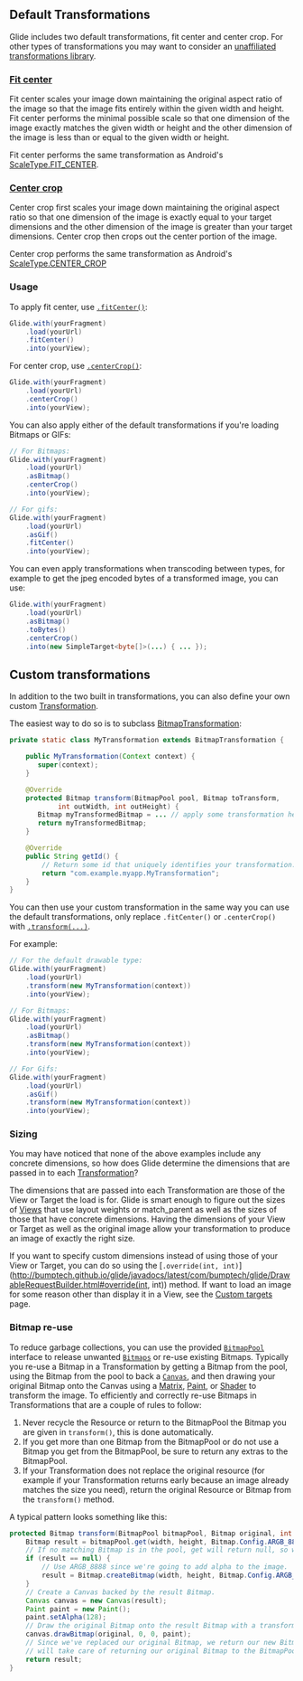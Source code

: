 ## Default Transformations
Glide includes two default transformations, fit center and center crop. For other types of transformations you may want to consider an [unaffiliated transformations library][1].

### [Fit center](http://bumptech.github.io/glide/javadocs/latest/com/bumptech/glide/load/resource/bitmap/FitCenter.html) 
Fit center scales your image down maintaining the original aspect ratio of the image so that the image fits entirely within the given width and height. Fit center performs the minimal possible scale so that one dimension of the image exactly matches the given width or height and the other dimension of the image is less than or equal to the given width or height. 

Fit center performs the same transformation as Android's [ScaleType.FIT_CENTER](http://developer.android.com/reference/android/widget/ImageView.ScaleType.html).

### [Center crop](http://bumptech.github.io/glide/javadocs/latest/com/bumptech/glide/load/resource/bitmap/CenterCrop.html)
Center crop first scales your image down maintaining the original aspect ratio so that one dimension of the image is exactly equal to your target dimensions and the other dimension of the image is greater than your target dimensions. Center crop then crops out the center portion of the image. 

Center crop performs the same transformation as Android's [ScaleType.CENTER_CROP](http://developer.android.com/reference/android/widget/ImageView.ScaleType.html)

### Usage

To apply fit center, use [``.fitCenter()``](http://bumptech.github.io/glide/javadocs/latest/com/bumptech/glide/DrawableRequestBuilder.html#fitCenter()):
```java
Glide.with(yourFragment)
    .load(yourUrl)
    .fitCenter()
    .into(yourView);
```

For center crop, use [``.centerCrop()``](http://bumptech.github.io/glide/javadocs/latest/com/bumptech/glide/DrawableRequestBuilder.html#centerCrop()):
```java
Glide.with(yourFragment)
    .load(yourUrl)
    .centerCrop()
    .into(yourView);
```

You can also apply either of the default transformations if you're loading Bitmaps or GIFs:
```java
// For Bitmaps:
Glide.with(yourFragment)
    .load(yourUrl)
    .asBitmap()
    .centerCrop()
    .into(yourView);

// For gifs:
Glide.with(yourFragment)
    .load(yourUrl)
    .asGif()
    .fitCenter()
    .into(yourView);
```

You can even apply transformations when transcoding between types, for example to get the jpeg encoded bytes of a transformed image, you can use:

```java
Glide.with(yourFragment)
    .load(yourUrl)
    .asBitmap()
    .toBytes()
    .centerCrop()
    .into(new SimpleTarget<byte[]>(...) { ... });
```

## Custom transformations

In addition to the two built in transformations, you can also define your own custom [Transformation](http://bumptech.github.io/glide/javadocs/latest/com/bumptech/glide/load/Transformation.html). 

The easiest way to do so is to subclass [BitmapTransformation](http://bumptech.github.io/glide/javadocs/latest/com/bumptech/glide/load/resource/bitmap/BitmapTransformation.html):

```java
private static class MyTransformation extends BitmapTransformation {

    public MyTransformation(Context context) {
       super(context);
    }

    @Override
    protected Bitmap transform(BitmapPool pool, Bitmap toTransform, 
            int outWidth, int outHeight) {
       Bitmap myTransformedBitmap = ... // apply some transformation here.
       return myTransformedBitmap;
    }

    @Override
    public String getId() {
        // Return some id that uniquely identifies your transformation.
        return "com.example.myapp.MyTransformation";
    }
}
```

You can then use your custom transformation in the same way you can use the default transformations, only replace ``.fitCenter()`` or ``.centerCrop()`` with [``.transform(...)``](http://bumptech.github.io/glide/javadocs/latest/com/bumptech/glide/DrawableRequestBuilder.html#transform(com.bumptech.glide.load.resource.bitmap.BitmapTransformation...)).

For example:

```java
// For the default drawable type:
Glide.with(yourFragment)
    .load(yourUrl)
    .transform(new MyTransformation(context))
    .into(yourView);

// For Bitmaps:
Glide.with(yourFragment)
    .load(yourUrl)
    .asBitmap()
    .transform(new MyTransformation(context))
    .into(yourView);

// For Gifs:
Glide.with(yourFragment)
    .load(yourUrl)
    .asGif()
    .transform(new MyTransformation(context))
    .into(yourView);
```

### Sizing
You may have noticed that none of the above examples include any concrete dimensions, so how does Glide determine the dimensions that are passed in to each [Transformation](http://bumptech.github.io/glide/javadocs/latest/com/bumptech/glide/load/Transformation.html)? 

The dimensions that are passed into each Transformation are those of the View or Target the load is for. Glide is smart enough to figure out the sizes of [Views](http://developer.android.com/reference/android/view/View.html) that use layout weights or match_parent as well as the sizes of those that have concrete dimensions. Having the dimensions of your View or Target as well as the original image allow your transformation to produce an image of exactly the right size.

If you want to specify custom dimensions instead of using those of your View or Target, you can do so using the [``.override(int, int)``](http://bumptech.github.io/glide/javadocs/latest/com/bumptech/glide/DrawableRequestBuilder.html#override(int, int)) method. If want to load an image for some reason other than display it in a View, see the [Custom targets](https://github.com/bumptech/glide/wiki/Custom-targets) page.

### Bitmap re-use
To reduce garbage collections, you can use the provided [``BitmapPool``](http://bumptech.github.io/glide/javadocs/latest/com/bumptech/glide/load/engine/bitmap_recycle/BitmapPool.html) interface to release unwanted [``Bitmaps``](http://developer.android.com/reference/android/graphics/Bitmap.html) or re-use existing Bitmaps. Typically you re-use a Bitmap in a Transformation by getting a Bitmap from the pool, using the Bitmap from the pool to back a [``Canvas``](http://developer.android.com/reference/android/graphics/Canvas.html), and then drawing your original Bitmap onto the Canvas using a [Matrix](http://developer.android.com/reference/android/graphics/Matrix.html), [Paint](http://developer.android.com/reference/android/graphics/Paint.html), or [Shader](http://www.curious-creature.org/2012/12/11/android-recipe-1-image-with-rounded-corners/) to transform the image. To efficiently and correctly re-use Bitmaps in Transformations that are a couple of rules to follow:

1. Never recycle the Resource or return to the BitmapPool the Bitmap you are given in ``transform()``, this is done automatically. 
2. If you get more than one Bitmap from the BitmapPool or do not use a Bitmap you get from the BitmapPool, be sure to return any extras to the BitmapPool.
3. If your Transformation does not replace the original resource (for example if your Transformation returns early because an image already matches the size you need), return the original Resource or Bitmap from the ``transform()`` method.
 
A typical pattern looks something like this:

```java
protected Bitmap transform(BitmapPool bitmapPool, Bitmap original, int width, int height) {
    Bitmap result = bitmapPool.get(width, height, Bitmap.Config.ARGB_8888);
    // If no matching Bitmap is in the pool, get will return null, so we should allocate.
    if (result == null) {
        // Use ARGB_8888 since we're going to add alpha to the image.
        result = Bitmap.createBitmap(width, height, Bitmap.Config.ARGB_8888);
    }
    // Create a Canvas backed by the result Bitmap.
    Canvas canvas = new Canvas(result);
    Paint paint = new Paint();
    paint.setAlpha(128);
    // Draw the original Bitmap onto the result Bitmap with a transformation.
    canvas.drawBitmap(original, 0, 0, paint);
    // Since we've replaced our original Bitmap, we return our new Bitmap here. Glide will
    // will take care of returning our original Bitmap to the BitmapPool for us. 
    return result;
}
```

[1]: https://github.com/wasabeef/glide-transformations
